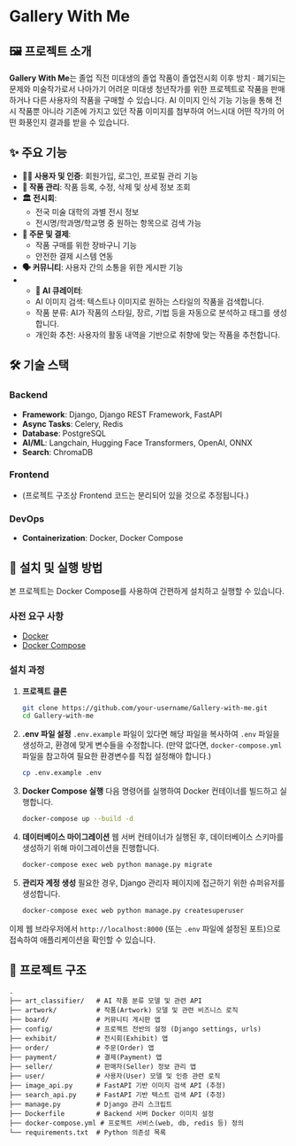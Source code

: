 # Gallery With Me

## 🖼️ 프로젝트 소개

**Gallery With Me**는 졸업 직전 미대생의 졸업 작품이 졸업전시회 이후 방치 · 폐기되는 문제와 미술작가로서 나아가기 어려운 미대생 청년작가를 위한 프로젝트로 작품을 판매하거나 다른 사용자의 작품을 구매할 수 있습니다. 
AI 이미지 인식 기능 기능을 통해 전시 작품뿐 아니라 기존에 가지고 있던 작품 이미지를 첨부하여 어느시대 어떤 작가의 어떤 화풍인지 결과를 받을 수 있습니다.

## ✨ 주요 기능

*   **👨‍🎨 사용자 및 인증**: 회원가입, 로그인, 프로필 관리 기능
*   **🎨 작품 관리**: 작품 등록, 수정, 삭제 및 상세 정보 조회
*   **🏛️ 전시회**:
    *   전국 미술 대학의 과별 전시 정보
    *   전시명/학과명/학교명 중 원하는 항목으로 검색 가능
*   **🛒 주문 및 결제**:
    *   작품 구매를 위한 장바구니 기능
    *   안전한 결제 시스템 연동
*   **🗣️ 커뮤니티**: 사용자 간의 소통을 위한 게시판 기능
*   *   **🤖 AI 큐레이터**:
    *   AI 이미지 검색: 텍스트나 이미지로 원하는 스타일의 작품을 검색합니다.
    *   작품 분류: AI가 작품의 스타일, 장르, 기법 등을 자동으로 분석하고 태그를 생성합니다.
    *   개인화 추천: 사용자의 활동 내역을 기반으로 취향에 맞는 작품을 추천합니다.

## 🛠️ 기술 스택

### Backend
- **Framework**: Django, Django REST Framework, FastAPI
- **Async Tasks**: Celery, Redis
- **Database**: PostgreSQL
- **AI/ML**: Langchain, Hugging Face Transformers, OpenAI, ONNX
- **Search**: ChromaDB

### Frontend
- (프로젝트 구조상 Frontend 코드는 분리되어 있을 것으로 추정됩니다.)

### DevOps
- **Containerization**: Docker, Docker Compose

## 🚀 설치 및 실행 방법

본 프로젝트는 Docker Compose를 사용하여 간편하게 설치하고 실행할 수 있습니다.

### 사전 요구 사항
- [Docker](https://www.docker.com/get-started)
- [Docker Compose](https://docs.docker.com/compose/install/)

### 설치 과정
1.  **프로젝트 클론**
    ```bash
    git clone https://github.com/your-username/Gallery-with-me.git
    cd Gallery-with-me
    ```

2.  **.env 파일 설정**
    `.env.example` 파일이 있다면 해당 파일을 복사하여 `.env` 파일을 생성하고, 환경에 맞게 변수들을 수정합니다. (만약 없다면, `docker-compose.yml` 파일을 참고하여 필요한 환경변수를 직접 설정해야 합니다.)

    ```bash
    cp .env.example .env
    ```

3.  **Docker Compose 실행**
    다음 명령어를 실행하여 Docker 컨테이너를 빌드하고 실행합니다.

    ```bash
    docker-compose up --build -d
    ```
    
4.  **데이터베이스 마이그레이션**
    웹 서버 컨테이너가 실행된 후, 데이터베이스 스키마를 생성하기 위해 마이그레이션을 진행합니다.

    ```bash
    docker-compose exec web python manage.py migrate
    ```

5.  **관리자 계정 생성**
    필요한 경우, Django 관리자 페이지에 접근하기 위한 슈퍼유저를 생성합니다.

    ```bash
    docker-compose exec web python manage.py createsuperuser
    ```

이제 웹 브라우저에서 `http://localhost:8000` (또는 `.env` 파일에 설정된 포트)으로 접속하여 애플리케이션을 확인할 수 있습니다.

## 📁 프로젝트 구조

```
.
├── art_classifier/   # AI 작품 분류 모델 및 관련 API
├── artwork/          # 작품(Artwork) 모델 및 관련 비즈니스 로직
├── board/            # 커뮤니티 게시판 앱
├── config/           # 프로젝트 전반의 설정 (Django settings, urls)
├── exhibit/          # 전시회(Exhibit) 앱
├── order/            # 주문(Order) 앱
├── payment/          # 결제(Payment) 앱
├── seller/           # 판매자(Seller) 정보 관리 앱
├── user/             # 사용자(User) 모델 및 인증 관련 로직
├── image_api.py      # FastAPI 기반 이미지 검색 API (추정)
├── search_api.py     # FastAPI 기반 텍스트 검색 API (추정)
├── manage.py         # Django 관리 스크립트
├── Dockerfile        # Backend 서버 Docker 이미지 설정
├── docker-compose.yml # 프로젝트 서비스(web, db, redis 등) 정의
└── requirements.txt  # Python 의존성 목록
```
